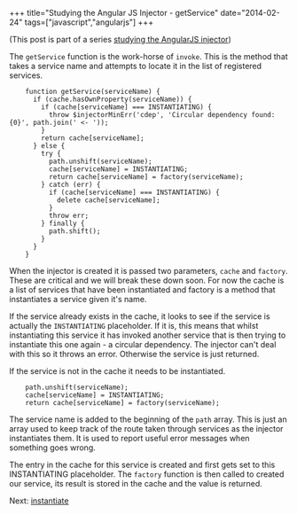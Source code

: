 +++
title="Studying the Angular JS Injector - getService"
date="2014-02-24"
tags=["javascript","angularjs"]
+++

(This post is part of a series [studying the AngularJS injector](http://taoofcode.net/studying-the-angular-injector/))

The `getService` function is the work-horse of `invoke`. This is the method that takes a service name and attempts to locate it in the list of registered services.

```language-javascript
	function getService(serviceName) {
      if (cache.hasOwnProperty(serviceName)) {
        if (cache[serviceName] === INSTANTIATING) {
          throw $injectorMinErr('cdep', 'Circular dependency found: {0}', path.join(' <- '));
        }
        return cache[serviceName];
      } else {
        try {
          path.unshift(serviceName);
          cache[serviceName] = INSTANTIATING;
          return cache[serviceName] = factory(serviceName);
        } catch (err) {
          if (cache[serviceName] === INSTANTIATING) {
            delete cache[serviceName];
          }
          throw err;
        } finally {
          path.shift();
        }
      }
    }
```
When the injector is created it is passed two parameters, `cache` and `factory`. These are critical and we will break these down soon. For now the cache is a list of services that have been instantiated and factory is a method that instantiates a service given it's name.

If the service already exists in the cache, it looks to see if the service is actually the `INSTANTIATING` placeholder. If it is, this means that whilst instantiating this service it has invoked another service that is then trying to instantiate this one again - a circular dependency. The injector can't deal with this so it throws an error. Otherwise the service is just returned.

If the service is not in the cache it needs to be instantiated.

```language-javascript
	path.unshift(serviceName);
    cache[serviceName] = INSTANTIATING;
    return cache[serviceName] = factory(serviceName);
```

The service name is added to the beginning of the `path` array. This is just an array used to keep track of the route taken through services as the injector instantiates them. It is used to report useful error messages when something goes wrong.

The entry in the cache for this service is created and first gets set to this INSTANTIATING placeholder. The `factory` function is then called to created our service, its result is stored in the cache and the value is returned.

Next: [instantiate](http://taoofcode.net/studying-the-angular-js-injector-instantiate)